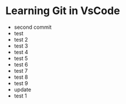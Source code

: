 # Learning Git in VsCode

- second commit
- test
- test 2
- test 3
- test 4
- test 5
- test 6
- test 7
- test 8
- test 9
- update
- test 1
